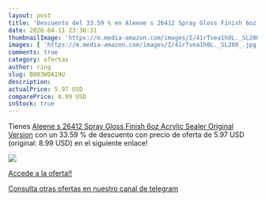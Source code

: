 ```yaml
---
layout: post
title: 'Descuento del 33.59 % en Aleene s 26412 Spray Gloss Finish 6oz Ac'
date: 2020-04-11 23:38:31
thumbnailImage: 'https://m.media-amazon.com/images/I/41rTvea1h0L._SL200_.jpg'
images: [ 'https://m.media-amazon.com/images/I/41rTvea1h0L._SL200_.jpg' ]
comments: true
category: ofertas
author: ring
slug: B003W0A19U
description:
actualPrice: 5.97 USD
comparePrice: 8.99 USD
inStock: true
---
```


Tienes [Aleene s 26412 Spray Gloss Finish 6oz Acrylic Sealer  Original Version](https://www.amazon.com/dp/B003W0A19U/?tag=redken08-20) con un 33.59 % de descuento con precio de oferta de 5.97 USD (original: 8.99 USD) en el siguiente enlace!

[![](https://m.media-amazon.com/images/I/41rTvea1h0L._SL200_.jpg)](https://www.amazon.com/dp/B003W0A19U/?tag=redken08-20)

[Accede a la oferta!!](https://www.amazon.com/dp/B003W0A19U/?tag=redken08-20)

[Consulta otras ofertas en nuestro canal de telegram](https://t.me/s/ofertas25)
